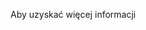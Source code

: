 <Token xmlns:xlink="http://www.w3.org/1999/xlink">Aby uzyskać więcej informacji</Token>

<!--HONumber=Jun16_HO4-->


